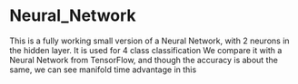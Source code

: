 # Neural_Network
This is a fully working small version of a Neural Network, with 2 neurons in the hidden layer. It is used for 4 class classification 
We compare it with a Neural Network from TensorFlow, and though the accuracy is about the same, we can see manifold time advantage in this
